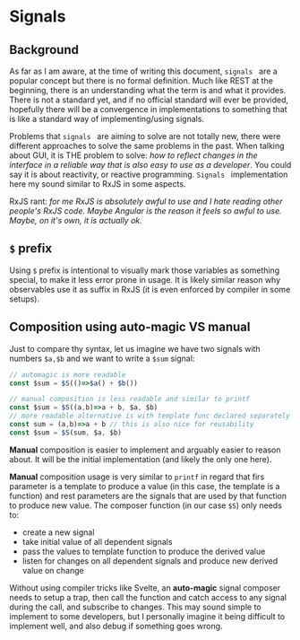 # Signals

## Background

As far as I am aware, at the time of writing this document, `signals ` are a popular concept but there is no formal definition. Much like REST at the beginning, there is an understanding what the term is and what it provides. There is not a standard yet, and if no official standard will ever be provided, hopefully there will be a convergence in implementations to something that is like a standard way of implementing/using signals.

Problems that `signals ` are aiming to solve  are not totally new, there were different approaches to solve the same problems in the past. When talking about GUI, it is THE problem to solve: *how to reflect changes in the interface in a reliable way that is also easy to use as a developer*. You could say it is about reactivity, or reactive programming. `Signals ` implementation here my sound similar to RxJS in some aspects.

RxJS rant:  *for me RxJS is absolutely awful to use and I hate reading other people's RxJS code. Maybe Angular is the reason it feels so awful to use. Maybe, on it's own, it is actually ok.*

## `$` prefix

Using `$` prefix is intentional to visually mark those variables as something special, to make it less error prone in usage. It is likely similar reason why observables use it as suffix in RxJS (it is even enforced by compiler in some setups).

## Composition using auto-magic VS manual

Just to compare thy syntax, let us imagine we have two signals with numbers `$a,$b` and we want to write a `$sum` signal:

```js
// automagic is more readable
const $sum = $S(()=>$a() + $b())

// manual composition is less readable and similar to printf
const $sum = $S((a,b)=>a + b, $a, $b)
// more readable alternative is with template func declared separately
const sum = (a,b)=>a + b // this is also nice for reusability
const $sum = $S(sum, $a, $b)
```

**Manual** composition is easier to implement and arguably easier to reason about. It will be the initial implementation (and likely the only one here).

**Manual** composition usage is very similar to `printf` in regard that firs parameter is a template to produce a value (in this case, the template is a function) and rest parameters are the signals that are used by that function to produce new value. The composer function (in our case `$S`) only needs to:

- create a new signal
- take initial value of all dependent signals
- pass the values to template function to produce the derived value
- listen for changes on all dependent signals and produce new derived value on change

Without using compiler tricks like Svelte, an **auto-magic** signal composer needs to setup a trap, then call the function and catch access to any signal during the call, and subscribe to changes. This may sound simple to implement to some developers, but I personally imagine it being difficult to implement well, and also debug if something goes wrong. 